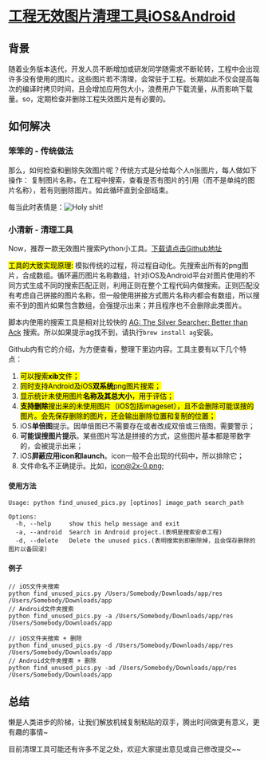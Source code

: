 # [工程无效图片清理工具iOS&Android](https://github.com/DoubleHH/find_unused_pics)

## 背景

随着业务版本迭代，开发人员不断增加或研发同学随需求不断轮转，工程中会出现许多没有使用的图片。这些图片若不清理，会常驻于工程。长期如此不仅会提高每次的编译时拷贝时间，且会增加应用包大小，浪费用户下载流量，从而影响下载量。so，定期检查并删除工程失效图片是有必要的。

## 如何解决

### 笨笨的 - 传统做法

那么，如何检查和删除失效图片呢？传统方式是分给每个人n张图片，每人做如下操作：
复制图片名称，在工程中搜索，查看是否有图片的引用（而不是单纯的图片名称），若有则删除图片。如此循环直到全部结束。

每当此时表情是：![Holy shit!](http://qq.yh31.com/tp/zjbq/201610301016058622.gif)

### 小清新 - 清理工具

Now，推荐一款无效图片搜索Python小工具。[下载请点击Github地址](https://github.com/DoubleHH/find_unused_pics)

<mark>工具的大致实现原理:</mark> 模拟传统的过程，将过程自动化。先搜索出所有的png图片，合成数组。循环遍历图片名称数组，针对iOS及Android平台对图片使用的不同方式生成不同的搜索匹配正则，利用正则在整个工程代码内做搜索。正则匹配没有考虑自己拼接的图片名称，但一般使用拼接方式图片名称内都会有数组，所以搜索不到的图片如果包含数组，会强提示出来；并且程序也不会删除此类图片。

脚本内使用的搜索工具是相对比较快的 [AG: The Silver Searcher: Better than Ack](http://geoff.greer.fm/2011/12/27/the-silver-searcher-better-than-ack/) 搜索。所以如果提示ag找不到，请执行`brew install ag`安装。

Github内有它的介绍，为方便查看，整理下里边内容。工具主要有以下几个特点：

1. <mark>可以搜索**xib**文件；
2. <mark>同时支持Android及iOS**双系统**png图片搜索；
3. <mark>显示统计未使用图片**名称及其总大小**，用于评估；
4. <mark>**支持删除**搜出来的未使用图片（iOS包括imageset），且不会删除可能误搜的图片。会先保存删除的图片，还会输出删除位置和复制的位置；
5. iOS**单倍图**提示。因单倍图已不需要存在或者改成双倍或三倍图，需要警示；
6. **可能误搜图片提示**。某些图片写法是拼接的方式，这些图片基本都是带数字的，会被提示出来；
7. iOS**屏蔽应用icon和launch**。icon一般不会出现的代码中，所以排除它；
8. 文件命名不正确提示。比如，icon@2x-0.png;

#### 使用方法

~~~
Usage: python find_unused_pics.py [optinos] image_path search_path

Options:
  -h, --help     show this help message and exit
  -a, --android  Search in Android project.(表明是搜索安卓工程)
  -d, --delete   Delete the unused pics.(表明搜索到即删除掉，且会保存删除的图片以备回滚)
~~~

#### 例子

~~~
// iOS文件夹搜索
python find_unused_pics.py /Users/Somebody/Downloads/app/res  /Users/Somebody/Downloads/app
// Android文件夹搜索
python find_unused_pics.py -a /Users/Somebody/Downloads/app/res  /Users/Somebody/Downloads/app

// iOS文件夹搜索 + 删除
python find_unused_pics.py -d /Users/Somebody/Downloads/app/res  /Users/Somebody/Downloads/app
// Android文件夹搜索 + 删除
python find_unused_pics.py -ad /Users/Somebody/Downloads/app/res  /Users/Somebody/Downloads/app
~~~

## 总结

懒是人类进步的阶梯，让我们解放机械复制粘贴的双手，腾出时间做更有意义，更有趣的事情~

目前清理工具可能还有许多不足之处，欢迎大家提出意见或自己修改提交~~